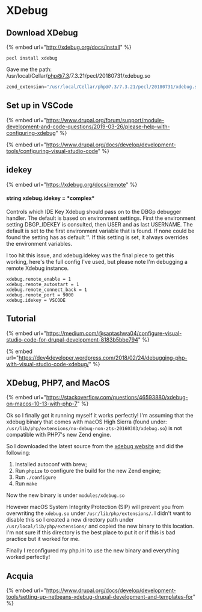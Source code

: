 # XDebug

## Download XDebug

{% embed url="http://xdebug.org/docs/install" %}

```text
pecl install xdebug
```

Gave me the path: /usr/local/Cellar/php@7.3/7.3.21/pecl/20180731/xdebug.so

```php
zend_extension="/usr/local/Cellar/php@7.3/7.3.21/pecl/20180731/xdebug.so"
```

## Set up in VSCode

{% embed url="https://www.drupal.org/forum/support/module-development-and-code-questions/2019-03-26/please-help-with-configuring-xdebug" %}

{% embed url="https://www.drupal.org/docs/develop/development-tools/configuring-visual-studio-code" %}

## idekey

{% embed url="https://xdebug.org/docs/remote" %}

#### string xdebug.idekey = \*complex\*

Controls which IDE Key Xdebug should pass on to the DBGp debugger handler. The default is based on environment settings. First the environment setting DBGP\_IDEKEY is consulted, then USER and as last USERNAME. The default is set to the first environment variable that is found. If none could be found the setting has as default ''. If this setting is set, it always overrides the environment variables.



I too hit this issue, and xdebug.idekey was the final piece to get this working, here's the full config I've used, but please note I'm debugging a remote Xdebug instance.

```text
xdebug.remote_enable = 1
xdebug.remote_autostart = 1
xdebug.remote_connect_back = 1
xdebug.remote_port = 9000
xdebug.idekey = VSCODE
```

## Tutorial

{% embed url="https://medium.com/@saptashwa04/configure-visual-studio-code-for-drupal-development-8183b5bbe794" %}

{% embed url="https://dev4developer.wordpress.com/2018/02/24/debugging-php-with-visual-studio-code-xdebug/" %}



## XDebug, PHP7, and MacOS

{% embed url="https://stackoverflow.com/questions/46593880/xdebug-on-macos-10-13-with-php-7" %}

Ok so I finally got it running myself it works perfectly! I'm assuming that the xdebug binary that comes with macOS High Sierra \(found under: `/usr/lib/php/extensions/no-debug-non-zts-20160303/xdebug.so`\) is not compatible with PHP7's new Zend engine.

So I downloaded the latest source from the [xdebug website](https://xdebug.org/) and did the following:

1. Installed autoconf with brew;
2. Run `phpize` to configure the build for the new Zend engine;
3. Run `./configure`
4. Run `make`

Now the new binary is under `modules/xdebug.so`

However macOS System Integrity Protection \(SIP\) will prevent you from overwriting the `xdebug.so` under `/usr/lib/php/extensions/`. I didn't want to disable this so I created a new directory path under `/usr/local/lib/php/extensions/` and copied the new binary to this location. I'm not sure if this directory is the best place to put it or if this is bad practice but it worked for me.

Finally I reconfigured my php.ini to use the new binary and everything worked perfectly!



## Acquia

{% embed url="https://www.drupal.org/docs/develop/development-tools/setting-up-netbeans-xdebug-drupal-development-and-templates-for" %}



